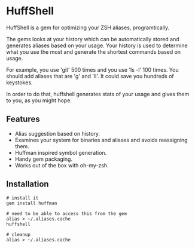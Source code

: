 HuffShell
====================

HuffShell is a gem for optimizing your ZSH aliases, programtically.

The gems looks at your history which can be automatically stored and generates aliases based on your usage. Your history is used to determine what you use the most and generate the shortest commands based on usage.

For example, you use 'git' 500 times and you use 'ls -l' 100 times. You should add aliases that are 'g' and 'll'. It could save you hundreds of keystokes.

In order to do that, huffshell generates stats of your usage and gives them to you, as you might hope.

Features
---------------------

* Alias suggestion based on history.
* Examines your system for binaries and aliases and avoids reassigning them.
* Huffman inspired symbol generation.
* Handy gem packaging.
* Works out of the box with oh-my-zsh.

Installation
---------------------

```script
# install it
gem install huffman

# need to be able to access this from the gem
alias > ~/.aliases.cache
huffshell

# cleanup
alias > ~/.aliases.cache
```